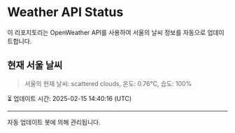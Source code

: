 
# Weather API Status

이 리포지토리는 OpenWeather API를 사용하여 서울의 날씨 정보를 자동으로 업데이트합니다.

## 현재 서울 날씨
> 서울의 현재 날씨: scattered clouds, 온도: 0.76°C, 습도: 100%

⏳ 업데이트 시간: 2025-02-15 14:40:16 (UTC)

---
자동 업데이트 봇에 의해 관리됩니다.
